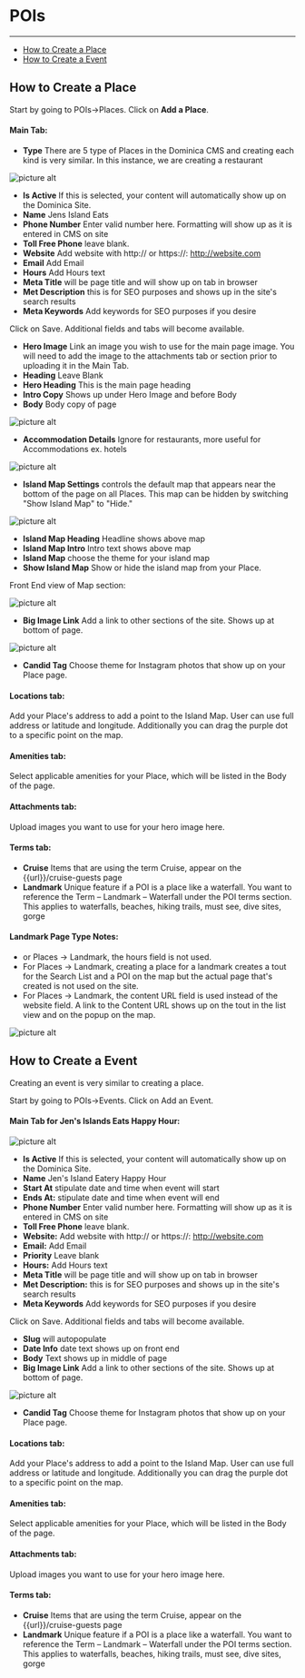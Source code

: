 # POIs

---

- [How to Create a Place](#section-1)
- [How to Create a Event](#section-2)

<a name="section-1"></a>
## How to Create a Place

Start by going to POIs→Places. Click on **Add a Place​​**.

#### Main Tab:

* **Type** ​​There are 5 type of Places in the Dominica CMS and creating each kind is very similar. In
this instance, we are creating a restaurant

![picture alt]({{url_images}}/place-creator-subtype.png "")

* **Is Active** ​​If this is selected, your content will automatically show up on the Dominica Site.
* **Name** ​​Jens Island Eats
* **Phone Number**​​ Enter valid number here. Formatting will show up as it is entered in CMS on site
* **Toll Free Phone**​​ leave blank.
* **Website**​​ Add website with http:// or https://:​ ​http://website.com
* **Email** Add Email
* **Hours** Add Hours text
* **Meta Title** will be page title and will show up on tab in browser
* **Met Description** this is for SEO purposes and shows up in the site's search results
* **Meta Keywords​​** Add keywords for SEO purposes if you desire

Click on Save. Additional fields and tabs will become available.

* **Hero Image**​​ Link an image you wish to use for the main page image. You will need to add the image to the attachments tab or section prior to uploading it in the Main Tab.
* **Heading**​​ Leave Blank
* **Hero Heading**​​ This is the main page heading
* **Intro Copy**​​ Shows up under Hero Image and before Body
* **Body**​​ Body copy of page

![picture alt]({{url_images}}/place-detail-example.png "")

* **Accommodation Details** Ignore for restaurants, more useful for Accommodations ex. hotels

![picture alt]({{url_images}}/param-group-accommodation-detail.png "")

* **Island Map Settings** controls the default map that appears near the bottom of the page on all Places. This map can be hidden by switching "Show Island Map" to "Hide."

![picture alt]({{url_images}}/param-group-island-map.png "")

* **Island Map Heading** Headline shows above map
* **Island Map Intro** Intro text shows above map
* **Island Map** choose the theme for your island map
* **Show Island Map** Show or hide the island map from your Place.

Front End view of Map section:

![picture alt]({{url_images}}/map-example.png "")

* **Big Image Link** Add a link to other sections of the site. Shows up at bottom of page.

![picture alt]({{url_images}}/param-big-image-link-adventure.png "")

* **Candid Tag** Choose theme for Instagram photos that show up on your Place page.

#### Locations tab:

Add your Place's address to add a point to the Island Map. User can use full address or latitude
and longitude. Additionally you can drag the purple dot to a specific point on the map. 

#### Amenities tab:

Select applicable amenities for your Place, which will be listed in the Body of the page.

#### Attachments tab:

Upload images you want to use for your hero image here.

#### Terms tab:

* **Cruise** Items that are using the term Cruise, appear on the {{url}}/cruise-guests​ page
* **Landmark** Unique feature if a POI is a place like a waterfall. You want to reference the Term –
Landmark – Waterfall under the POI terms section. This applies to waterfalls, beaches, hiking trails, must see, dive sites, gorge

#### Landmark Page Type Notes:

* or Places → Landmark, the hours field is not used.
* For Places → Landmark, creating a place for a landmark creates a tout for the Search List and a
POI on the map but the actual page that's created is not used on the site.
* For Places → Landmark, the content URL field is used instead of the website field. A link to the
Content URL shows up on the tout in the list view and on the popup on the map.

![picture alt]({{url_images}}/param-content-url.png "")

<a name="section-2"></a>
## How to Create a Event

Creating an event is very similar to creating a place. 

Start by going to POIs→Events. Click on ​Add an Event​​. 

#### Main Tab for Jen's Islands Eats Happy Hour:

![picture alt]({{url_images}}/event-editor.png "")

* **Is Active** ​​If this is selected, your content will automatically show up on the Dominica Site.
* **Name** ​​Jen's Island Eatery Happy Hour
* **Start At**​​ stipulate date and time when event will start
* **Ends At:​​** stipulate date and time when event will end
* **Phone Number**​​ Enter valid number here. Formatting will show up as it is entered in CMS on site
* **Toll Free Phone**​​ leave blank.
* **Website:​​** Add website with http:// or https://:​ ​http://website.com
* **Email:​​** Add Email
* **Priority**​​ Leave blank
* **Hours:​​** Add Hours text
* **Meta Title**​​ will be page title and will show up on tab in browser
* **Met Description:​**​ this is for SEO purposes and shows up in the site's search results
* **Meta Keywords​​** Add keywords for SEO purposes if you desire

Click on Save. Additional fields and tabs will become available.

* **Slug​**​ will autopopulate
* **Date Info** date text shows up on front end
* **Body** Text shows up in middle of page
* **Big Image Link** Add a link to other sections of the site. Shows up at bottom of page.

![picture alt]({{url_images}}/param-big-image-link-adventure.png "")

* **Candid Tag** Choose theme for Instagram photos that show up on your Place page.

#### Locations tab:

Add your Place's address to add a point to the Island Map. User can use full address or latitude
and longitude. Additionally you can drag the purple dot to a specific point on the map. 

#### Amenities tab:

Select applicable amenities for your Place, which will be listed in the Body of the page.

#### Attachments tab:

Upload images you want to use for your hero image here.

#### Terms tab: 

* **Cruise** Items that are using the term Cruise, appear on the {{url}}/cruise-guests​ page
* **Landmark** Unique feature if a POI is a place like a waterfall. You want to reference the Term –
Landmark – Waterfall under the POI terms section. This applies to waterfalls, beaches, hiking trails, must see, dive sites, gorge